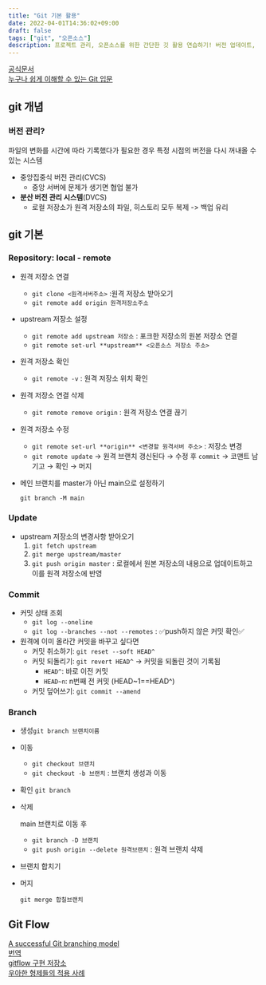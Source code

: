 ```yaml
---
title: "Git 기본 활용"
date: 2022-04-01T14:36:02+09:00
draft: false
tags: ["git", "오픈소스"]
description: 프로젝트 관리, 오픈소스를 위한 간단한 깃 활용 연습하기! 버전 업데이트, 커밋, 브랜치까지
---
```

[공식문서](https://git-scm.com/doc)  
[누구나 쉽게 이해할 수 있는 Git 입문](https://backlog.com/git-tutorial/kr/intro/intro1_3.html)

## git 개념
### 버전 관리?
파일의 변화를 시간에 따라 기록했다가 필요한 경우 특정 시점의 버전을 다시 꺼내올 수 있는 시스템
- 중앙집중식 버전 관리(CVCS)
  - 중앙 서버에 문제가 생기면 협업 불가
- **분산 버전 관리 시스템**(DVCS)
  - 로컬 저장소가 원격 저장소의 파일, 히스토리 모두 복제 -> 백업 유리

## git 기본
### Repository: local - remote

- 원격 저장소 연결
    - `git clone <원격서버주소>` :원격 저장소 받아오기
    - `git remote add origin 원격저장소주소`
- upstream 저장소 설정
    - `git remote add upstream 저장소` : 포크한 저장소의 원본 저장소 연결
    - `git remote set-url **upstream** <오픈소스 저장소 주소>`
- 원격 저장소 확인
    - `git remote -v` : 원격 저장소 위치 확인
- 원격 저장소 연결 삭제
    - `git remote remove origin` : 원격 저장소 연결 끊기
- 원격 저장소 수정
    - `git remote set-url **origin** <변경할 원격서버 주소>` : 저장소 변경
    - `git remote update` → 원격 브랜치 갱신된다 → 수정 후 `commit` → 코맨트 남기고 → 확인 → 머지
- 메인 브랜치를 master가 아닌 main으로 설정하기
    
    `git branch -M main`

### Update
- upstream 저장소의 변경사항 받아오기
    1. `git fetch upstream`
    2. `git merge upstream/master`
    3. `git push origin master` : 로컬에서 원본 저장소의 내용으로 업데이트하고 이를 원격 저장소에 반영

### Commit
- 커밋 상태 조회
    - `git log --oneline`
    - `git log --branches --not --remotes` : ✅push하지 않은 커밋 확인✅
- 원격에 이미 올라간 커밋을 바꾸고 싶다면
    - 커밋 취소하기: `git reset --soft HEAD^`
    - 커밋 되돌리기: `git revert HEAD^` -> 커밋을 되돌린 것이 기록됨
      - `HEAD^`: 바로 이전 커밋
      - `HEAD~n`: n번째 전 커밋 (HEAD~1==HEAD^)
    - 커밋 덮어쓰기: `git commit --amend` 

### Branch

- 생성`git branch 브랜치이름`
- 이동
    - `git checkout 브랜치`
    - `git checkout -b 브랜치` : 브랜치 생성과 이동
- 확인 `git branch`
- 삭제
    
    main 브랜치로 이동 후
    
    - `git branch -D 브랜치`
    - `git push origin --delete 원격브랜치` : 원격 브랜치 삭제
- 브랜치 합치기
- 머지
    
    `git merge 합칠브랜치`

## Git Flow
[A successful Git branching model](https://nvie.com/posts/a-successful-git-branching-model/)   
[번역](http://dogfeet.github.io/articles/2011/a-successful-git-branching-model.html)  
[gitflow 구현 저장소](https://github.com/nvie/gitflow)   
[우아한 형제들의 적용 사례](https://techblog.woowahan.com/2553/)
